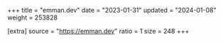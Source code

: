 +++
title = "emman.dev"
date = "2023-01-31"
updated = "2024-01-08"
weight = 253828

[extra]
source = "https://emman.dev"
ratio = 1
size = 248
+++
